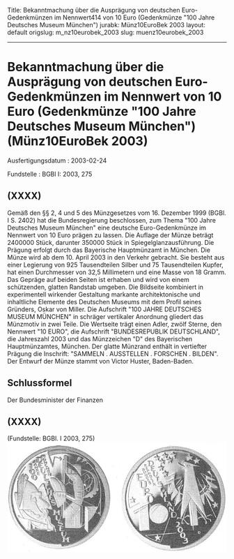 Title: Bekanntmachung über die Ausprägung von deutschen Euro-Gedenkmünzen im Nennwert414
  von 10 Euro (Gedenkmünze "100 Jahre Deutsches Museum München")
jurabk: Münz10EuroBek 2003
layout: default
origslug: m_nz10eurobek_2003
slug: muenz10eurobek_2003

---

# Bekanntmachung über die Ausprägung von deutschen Euro-Gedenkmünzen im Nennwert von 10 Euro (Gedenkmünze "100 Jahre Deutsches Museum München") (Münz10EuroBek 2003)

Ausfertigungsdatum
:   2003-02-24

Fundstelle
:   BGBl I: 2003, 275



## (XXXX)

Gemäß den §§ 2, 4 und 5 des Münzgesetzes vom 16. Dezember 1999 (BGBl.
I S. 2402) hat die Bundesregierung beschlossen, zum Thema "100 Jahre
Deutsches Museum München" eine deutsche Euro-Gedenkmünze im Nennwert
von 10 Euro prägen zu lassen.
Die Auflage der Münze beträgt 2400000 Stück, darunter 350000 Stück in
Spiegelglanzausführung. Die Prägung erfolgt durch das Bayerische
Hauptmünzamt in München. Die Münze wird ab dem 10. April 2003 in den
Verkehr gebracht. Sie besteht aus einer Legierung von 925
Tausendteilen Silber und 75 Tausendteilen Kupfer, hat einen
Durchmesser von 32,5 Millimetern und eine Masse von 18 Gramm. Das
Gepräge auf beiden Seiten ist erhaben und wird von einem schützenden,
glatten Randstab umgeben.
Die Bildseite kombiniert in experimentell wirkender Gestaltung
markante architektonische und inhaltliche Elemente des Deutschen
Museums mit dem Profil seines Gründers, Oskar von Miller. Die
Aufschrift "100 JAHRE DEUTSCHES MUSEUM MÜNCHEN" in schräger vertikaler
Anordnung gliedert das Münzmotiv in zwei Teile.
Die Wertseite trägt einen Adler, zwölf Sterne, den Nennwert "10 EURO",
die Aufschrift "BUNDESREPUBLIK DEUTSCHLAND", die Jahreszahl 2003 und
das Münzzeichen "D" des Bayerischen Hauptmünzamtes, München.
Der glatte Münzrand enthält in vertiefter Prägung die Inschrift:
"SAMMELN . AUSSTELLEN . FORSCHEN . BILDEN".
Der Entwurf der Münze stammt von Victor Huster, Baden-Baden.


## Schlussformel

Der Bundesminister der Finanzen


## (XXXX)

(Fundstelle: BGBl. I 2003, 275)
![bgbl1_2003_j0275_0010.jpg](bgbl1_2003_j0275_0010.jpg)
